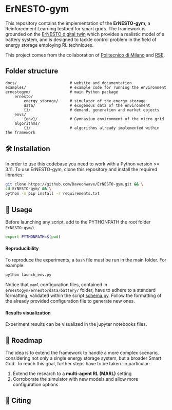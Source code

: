 # ErNESTO-gym

This repository contains the implementation of the **ErNESTO-gym**, a Reinforcement Learning
testbed for smart grids.
The framework is grounded on the [ErNESTO digital twin](https://github.com/Daveonwave/DT-rse/tree/master) which provides a realistic model of a battery system, and is designed to tackle control problem in the field of energy storage employing RL techniques.

This project comes from the collaboration of [Politecnico di Milano](https://www.polimi.it) and [RSE](https://www.rse-web.it).

## Folder structure

```
docs/                       # website and documentation
examples/                   # example code for running the environment
ernestogym/                 # main Python package
    ernesto/
        energy_storage/     # simulator of the energy storage
        data/               # exogenous data of the environment
        {}/                 # demand, generation and market objects
    envs/
        {env}/              # Gymnasium environment of the micro grid
    algorithms/
        {}/                 # algorithms already implemented within the framework
```

## :hammer_and_wrench: Installation

In order to use this codebase you need to work with a Python version >= 3.11.
To use ErNESTO-gym, clone this repository and install the required libraries:

```bash
git clone https://github.com/Daveonwave/ErNESTO-gym.git && \
cd ErNESTO-gym/ && \
python -m pip install -r requirements.txt
```

## :brain: Usage

Before launching any script, add to the PYTHONPATH the root folder `ErNESTO-gym/`:

```bash
export PYTHONPATH=$(pwd)
```

#### Reproducibility

To reproduce the experiments, a `bash` file must be run in the main folder. For example:

```bash
python launch_env.py
```

Notice that `yaml` configuration files, contained in `ernestogym/ernesto/data/battery/` folder, have to adhere to a standard formatting, validated within the script [schema.py](./ernestogym/ernesto/preprocessing/schema.py).
Follow the formatting of the already provided configuration file to generate new ones.

#### Results visualization

Experiment results can be visualized in the jupyter notebooks files.

## :triangular_flag_on_post: Roadmap

The idea is to extend the framework to handle a more complex scenario, considering not only a single energy
storage system, but a broader Smart Grid. To reach this goal, further steps have to be taken. In particular:

1. Extend the research to a **multi-agent RL (MARL)** setting
2. Corroborate the simulator with new models and allow more configuration options

[comment]: <> (### Examples)

## :paperclip: Citing

```

```
